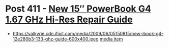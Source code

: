 # Post 411 - [New 15&#8243; PowerBook G4 1.67 GHz Hi-Res Repair Guide](https://www.ifixit.com/News/411/new-15-powerbook-g4-167-hi-res-guide)

- https://valkyrie.cdn.ifixit.com/media/2009/06/05150815/new-ibook-g4-12e280b3-133-ghz-guide-600x400.jpeg [media item](media-28645.md)